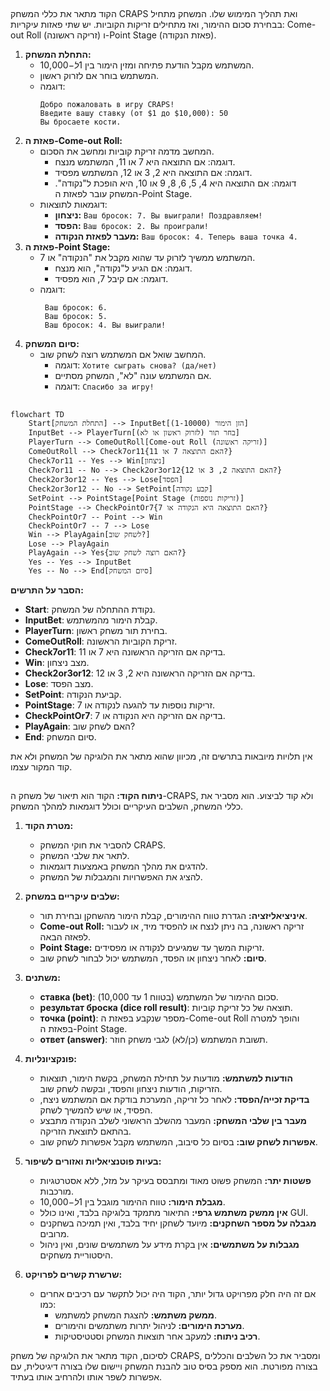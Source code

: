 ## <algorithm>

הקוד מתאר את כללי המשחק CRAPS ואת תהליך המימוש שלו. המשחק מתחיל בבחירת סכום ההימור, ואז מתחילים זריקות הקוביות. יש שתי פאזות עיקריות: Come-out Roll (זריקה ראשונה) ו-Point Stage (פאזת הנקודה).

1.  **התחלת המשחק:**
    *   המשתמש מקבל הודעת פתיחה ומזין הימור בין $1 ל-$10,000.
    *   המשתמש בוחר אם לזרוק ראשון.
    *   דוגמה:
        ```
        Добро пожаловать в игру CRAPS!
        Введите вашу ставку (от $1 до $10,000): 50
        Вы бросаете кости.
        ```
2.  **פאזת ה-Come-out Roll:**
    *   המחשב מדמה זריקת קוביות ומחשב את הסכום.
        *   דוגמה: אם התוצאה היא 7 או 11, המשתמש מנצח.
        *   דוגמה: אם התוצאה היא 2, 3 או 12, המשתמש מפסיד.
        *   דוגמה: אם התוצאה היא 4, 5, 6, 8, 9 או 10, היא הופכת ל"נקודה". המשחק עובר לפאזת ה-Point Stage.
    *   דוגמאות לתוצאות:
        *   **ניצחון:** `Ваш бросок: 7. Вы выиграли! Поздравляем!`
        *   **הפסד:** `Ваш бросок: 2. Вы проиграли!`
        *   **מעבר לפאזת הנקודה:** `Ваш бросок: 4. Теперь ваша точка 4.`
3.  **פאזת ה-Point Stage:**
    *   המשתמש ממשיך לזרוק עד שהוא מקבל את "הנקודה" או 7.
        *   דוגמה: אם הגיע ל"נקודה", הוא מנצח.
        *   דוגמה: אם קיבל 7, הוא מפסיד.
    *   דוגמה:
        ```
         Ваш бросок: 6.
         Ваш бросок: 5.
         Ваш бросок: 4. Вы выиграли!
         ```
4.  **סיום המשחק:**
    *   המחשב שואל אם המשתמש רוצה לשחק שוב.
        *   דוגמה: `Хотите сыграть снова? (да/нет)`
        *   אם המשתמש עונה "לא", המשחק מסתיים.
        *   דוגמה: `Спасибо за игру!`

## <mermaid>

```mermaid
flowchart TD
    Start[התחלת המשחק] --> InputBet[הזן הימור (1-10000)]
    InputBet --> PlayerTurn[בחר תור (לזרוק ראשון או לא)]
    PlayerTurn --> ComeOutRoll[Come-out Roll (זריקה ראשונה)]
    ComeOutRoll --> Check7or11{האם התוצאה 7 או 11?}
    Check7or11 -- Yes --> Win[ניצחון]
    Check7or11 -- No --> Check2or3or12{האם התוצאה 2, 3 או 12?}
    Check2or3or12 -- Yes --> Lose[הפסד]
    Check2or3or12 -- No --> SetPoint[קבע נקודה]
    SetPoint --> PointStage[Point Stage (זריקות נוספות)]
    PointStage --> CheckPointOr7{האם התוצאה היא הנקודה או 7?}
    CheckPointOr7 -- Point --> Win
    CheckPointOr7 -- 7 --> Lose
    Win --> PlayAgain[לשחק שוב?]
    Lose --> PlayAgain
    PlayAgain --> Yes{האם רוצה לשחק שוב?}
    Yes -- Yes --> InputBet
    Yes -- No --> End[סיום המשחק]
```

**הסבר על התרשים:**

*   **Start**: נקודת ההתחלה של המשחק.
*   **InputBet**: קבלת הימור מהמשתמש.
*   **PlayerTurn**: בחירת תור משחק ראשון.
*  **ComeOutRoll**: זריקת הקוביות הראשונה.
*   **Check7or11**: בדיקה אם הזריקה הראשונה היא 7 או 11.
*   **Win**: מצב ניצחון.
*   **Check2or3or12**: בדיקה אם הזריקה הראשונה היא 2, 3 או 12.
*   **Lose**: מצב הפסד.
*   **SetPoint**: קביעת הנקודה.
*   **PointStage**: זריקות נוספות עד להגעה לנקודה או 7.
*   **CheckPointOr7**: בדיקה אם הזריקה היא הנקודה או 7.
*   **PlayAgain**: האם לשחק שוב?
*   **End**: סיום המשחק.
    
אין תלויות מיובאות בתרשים זה, מכיוון שהוא מתאר את הלוגיקה של המשחק ולא את קוד המקור עצמו.

## <explanation>

**ניתוח הקוד:**
הקוד הוא תיאור של משחק ה-CRAPS, ולא קוד לביצוע. הוא מסביר את כללי המשחק, השלבים העיקריים וכולל דוגמאות למהלך המשחק.

1.  **מטרת הקוד:**
    *   להסביר את חוקי המשחק CRAPS.
    *   לתאר את שלבי המשחק.
    *   להדגים את מהלך המשחק באמצעות דוגמאות.
    *   להציג את האפשרויות והמגבלות של המשחק.

2.  **שלבים עיקריים במשחק:**
    *   **איניציאליזציה:** הגדרת טווח ההימורים, קבלת הימור מהשחקן ובחירת תור.
    *   **Come-out Roll:** זריקה ראשונה, בה ניתן לנצח או להפסיד מיד, או לעבור לפאזה הבאה.
    *   **Point Stage:** זריקות המשך עד שמגיעים לנקודה או מפסידים.
    *   **סיום:** לאחר ניצחון או הפסד, המשתמש יכול לבחור לשחק שוב.

3.  **משתנים:**
    *   **ставка (bet)**: סכום ההימור של המשתמש (בטווח 1 עד 10,000).
    *   **результат броска (dice roll result)**: תוצאה של כל זריקת קוביות.
    *   **точка (point)**: מספר שנקבע בפאזת ה-Come-out Roll והופך למטרה בפאזת ה-Point Stage.
    *   **ответ (answer)**: תשובת המשתמש (כן/לא) לגבי משחק חוזר.

4.  **פונקציונליות:**
    *   **הודעות למשתמש:** מודעות על תחילת המשחק, בקשת הימור, תוצאות הזריקות, הודעות ניצחון והפסד, ובקשה לשחק שוב.
    *   **בדיקת זכייה/הפסד:** לאחר כל זריקה, המערכת בודקת אם המשתמש ניצח, הפסיד, או שיש להמשיך לשחק.
    *   **מעבר בין שלבי המשחק:** המעבר מהשלב הראשוני לשלב הנקודה מתבצע בהתאם לתוצאת הזריקה.
    *   **אפשרות לשחק שוב:** בסיום כל סיבוב, המשתמש מקבל אפשרות לשחק שוב.

5.  **בעיות פוטנציאליות ואזורים לשיפור:**
    *   **פשטות יתר:** המשחק פשוט מאוד ומתבסס בעיקר על מזל, ללא אסטרטגיות מורכבות.
    *   **מגבלת הימור:** טווח ההימור מוגבל בין $1 ל-$10,000.
    *   **אין ממשק משתמש גרפי:** התיאור מתמקד בלוגיקה בלבד, ואינו כולל GUI.
    *   **מגבלה על מספר השחקנים:** מיועד לשחקן יחיד בלבד, ואין תמיכה בשחקנים מרובים.
    *   **מגבלות על משתמשים:** אין בקרת מידע על משתמשים שונים, ואין ניהול היסטוריית משחקים.

6. **שרשרת קשרים לפרויקט:**
    *   אם זה היה חלק מפרויקט גדול יותר, הקוד היה יכול לתקשר עם רכיבים אחרים כמו:
        *   **ממשק משתמש:** להצגת המשחק למשתמש.
        *   **מערכת הימורים:** לניהול יתרות משתמשים והימורים.
        *   **רכיב ניתוח:** למעקב אחר תוצאות המשחק וסטטיסטיקות.

לסיכום, הקוד מתאר את הלוגיקה של משחק CRAPS, ומסביר את כל השלבים והכללים בצורה מפורטת. הוא מספק בסיס טוב להבנת המשחק ויישום שלו בצורה דיגיטלית, עם אפשרות לשפר אותו ולהרחיב אותו בעתיד.